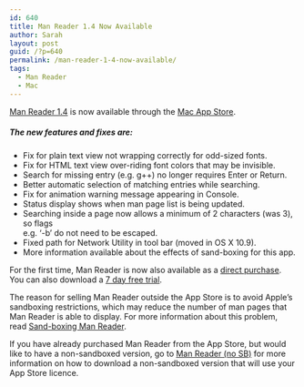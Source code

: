 ```yaml
---
id: 640
title: Man Reader 1.4 Now Available
author: Sarah
layout: post
guid: /?p=640
permalink: /man-reader-1-4-now-available/
tags:
  - Man Reader
  - Mac
---
```

[Man Reader 1.4][1] is now available through the [Mac App Store][2].

##### The new features and fixes are:

  * Fix for plain text view not wrapping correctly for odd-sized fonts.
  * Fix for HTML text view over-riding font colors that may be invisible.
  * Search for missing entry (e.g. g++) no longer requires Enter or Return.
  * Better automatic selection of matching entries while searching.
  * Fix for animation warning message appearing in Console.
  * Status display shows when man page list is being updated.
  * Searching inside a page now allows a minimum of 2 characters (was 3), so flags  
    e.g. ‘-b’ do not need to be escaped.
  * Fixed path for Network Utility in tool bar (moved in OS X 10.9).
  * More information available about the effects of sand-boxing for this app.

For the first time, Man Reader is now also available as a [direct purchase][3].  
You can also download a [7 day free trial][4].

The reason for selling Man Reader outside the App Store is to avoid Apple&#8217;s sandboxing restrictions, which may reduce the number of man pages that Man Reader is able to display. For more information about this problem, read [Sand-boxing Man Reader][5].

If you have already purchased Man Reader from the App Store, but would like to have a non-sandboxed version, go to [Man Reader (no SB)][6] for more information on how to download a non-sandboxed version that will use your App Store licence.

 [1]: /manreader/
 [2]: http://itunes.apple.com/app/man-reader/id522583774?mt=12
 [3]: https://pay.paddle.com/checkout/490552
 [4]: /manreader-paddle/ManReader.zip
 [5]: /manreader-sandbox/
 [6]: /man-reader-no-sb/